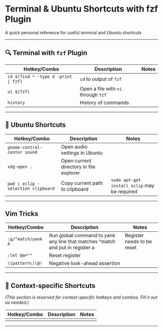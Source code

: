 # Terminal & Ubuntu Shortcuts with fzf Plugin

A quick personal reference for useful terminal and Ubuntu shortcuts

---

## 🔍 Terminal with `fzf` Plugin

| Hotkey/Combo                          | Description                         | Notes                                |
|--------------------------------------|-------------------------------------|--------------------------------------|
| `cd $(find * -type d -print \| fzf)` | `cd` to output of `fzf`             |                                      |
| `vi $(fzf)`                           | Open a file with `vi` through `fzf` |                                      |
| `history`                             | History of commands                 |                                      |

---

## 🐧 Ubuntu Shortcuts

| Hotkey/Combo                          | Description                             | Notes                                        |
|--------------------------------------|-----------------------------------------|----------------------------------------------|
| `gnome-control-center sound`         | Open audio settings in Ubuntu           |                                              |
| `xdg-open .`                          | Open current directory in file explorer |                                              |
| `pwd \| xclip -selection clipboard`  | Copy current path to clipboard          | `sudo apt-get install xclip` may be required |

---

##  Vim Tricks

| Hotkey/Combo                          | Description                             | Notes                                        |
|--------------------------------------|-----------------------------------------|----------------------------------------------|
| `:g/^match/yank A`         | Run global command to yank any line that matches ^match and put in register a           | Register needs to be reset                     |
| `:let @a=""`         | Reset register           |                                              |
| `\(pattern\)\@!`         | Negative look-ahead assertion           |                                              |

---

## 📝 Context-specific Shortcuts

*(This section is reserved for context-specific hotkeys and combos. Fill it out as needed.)*

| Hotkey/Combo | Description | Notes |
|--------------|-------------|-------|
|              |             |       |

---

